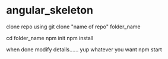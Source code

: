 # angular_skeleton

clone repo using 
git clone "name of repo" folder_name

cd folder_name
npm init
npm install

when done
modify details...... yup whatever you want
npm start

